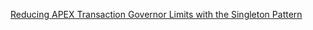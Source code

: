 <a href="https://salesforcecentral.com/reducing-apex-transaction-governor-limits-with-the-singleton-pattern/">Reducing APEX Transaction Governor Limits with the Singleton Pattern</a>
